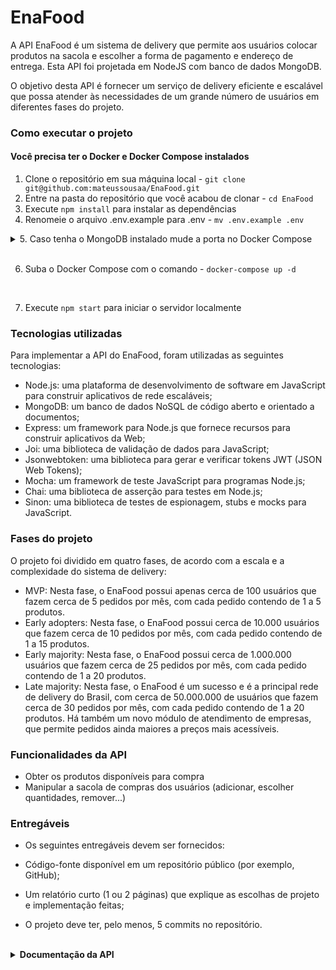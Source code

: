 
# EnaFood

A API EnaFood é um sistema de delivery que permite aos usuários colocar produtos na sacola e escolher a forma de pagamento e endereço de entrega. Esta API foi projetada em NodeJS com banco de dados MongoDB.

O objetivo desta API é fornecer um serviço de delivery eficiente e escalável que possa atender às necessidades de um grande número de usuários em diferentes fases do projeto.

### Como executar o projeto

#### Você precisa ter o Docker e Docker Compose instalados

1. Clone o repositório em sua máquina local  -  `git clone git@github.com:mateussousaa/EnaFood.git`
2. Entre na pasta do repositório que você acabou de clonar  -  `cd EnaFood`
3. Execute `npm install` para instalar as dependências
4. Renomeie o arquivo .env.example para .env  -  `mv .env.example .env`
<details>

  <summary>5. Caso tenha o MongoDB instalado mude a porta no Docker Compose</summary>
  
  <br>
  
  - 5.1. Dentro do arquivo docker-compose.yml mude o ports para `NOVA_PORTA:27017` sendo a primeira porta a que você deseja utilizar
  
  <br>
  
  - 5.2. Mude no arquivo .env a variável `IP_ADDRESS=localhost:NOVA_PORTA`
  
</details>

<br>

6. Suba o Docker Compose com o comando  -  `docker-compose up -d`

<br>

7. Execute `npm start` para iniciar o servidor localmente

### Tecnologias utilizadas
Para implementar a API do EnaFood, foram utilizadas as seguintes tecnologias:

- Node.js: uma plataforma de desenvolvimento de software em JavaScript para construir aplicativos de rede escaláveis;
- MongoDB: um banco de dados NoSQL de código aberto e orientado a documentos;
- Express: um framework para Node.js que fornece recursos para construir aplicativos da Web;
- Joi: uma biblioteca de validação de dados para JavaScript;
- Jsonwebtoken: uma biblioteca para gerar e verificar tokens JWT (JSON Web Tokens);
- Mocha: um framework de teste JavaScript para programas Node.js;
- Chai: uma biblioteca de asserção para testes em Node.js;
- Sinon: uma biblioteca de testes de espionagem, stubs e mocks para JavaScript.

### Fases do projeto
O projeto foi dividido em quatro fases, de acordo com a escala e a complexidade do sistema de delivery:

- MVP: Nesta fase, o EnaFood possui apenas cerca de 100 usuários que fazem cerca de 5 pedidos por mês, com cada pedido contendo de 1 a 5 produtos.
- Early adopters: Nesta fase, o EnaFood possui cerca de 10.000 usuários que fazem cerca de 10 pedidos por mês, com cada pedido contendo de 1 a 15 produtos.
- Early majority: Nesta fase, o EnaFood possui cerca de 1.000.000 usuários que fazem cerca de 25 pedidos por mês, com cada pedido contendo de 1 a 20 produtos.
- Late majority: Nesta fase, o EnaFood é um sucesso e é a principal rede de delivery do Brasil, com cerca de 50.000.000 de usuários que fazem cerca de 30 pedidos por mês, com cada pedido contendo de 1 a 20 produtos. Há também um novo módulo de atendimento de empresas, que permite pedidos ainda maiores a preços mais acessíveis.

### Funcionalidades da API

- Obter os produtos disponíveis para compra
- Manipular a sacola de compras dos usuários (adicionar, escolher quantidades, remover...)

### Entregáveis
- Os seguintes entregáveis ​​devem ser fornecidos:

- Código-fonte disponível em um repositório público (por exemplo, GitHub);
- Um relatório curto (1 ou 2 páginas) que explique as escolhas de projeto e implementação feitas;
- O projeto deve ter, pelo menos, 5 commits no repositório.


</br>

<details>

<summary><strong>Documentação da API</strong></summary>

## Usuários

### Cria um usuário


```http
  POST /users
```

- Request Body

```
{
  "name": "username"
  "email": "email@email.com",
  "password": "123456"
}
```

- Response

```
{
  "token": "7mqaVRXJSp886CGr"
}
```

### Realiza login

```http
  POST /users/login
```

- Request Body

```
{
  "email": "email@email.com",
  "password": "123456"
}
```

- Response

```
{
  "token": "7mqaVRXJSp886CGr"
}
```

### Retorna todos os usuários - token

```http
  GET /users
```


### Retorna um usuário - token

```http
  GET /users/:id
```

| Parâmetro   | Tipo       | Descrição                                   |
| :---------- | :--------- | :------------------------------------------ |
| `id`      | `string` | **Obrigatório**. O ID do usuário que você quer |

</br>

## Produtos

### Cria um produto - token

```http
  POST /products
```

- Request Body

```
{
  "name": "fake product",
  "price": 10
}
```

- Response

```
{
  "product": {
    "name": "fake product",
    "price": 3,
    "_id": "641504b35bf0e8494feaa037",
    "__v": 0
  }
}
```

### Retorna todos os produtos - token

```http
  GET /products
```

### Modifica um produto - token

```http
  PUT /products/:id
```

| Parâmetro   | Tipo       | Descrição                                   |
| :---------- | :--------- | :------------------------------------------ |
| `id`      | `string` | **Obrigatório**. O ID do produto que você quer |


- Request Body

```
{
  "name": "fake product",
  "price": 10
}
```

- Response

```
{
  "product": {
    "name": "fake product",
    "price": 3,
    "_id": "641504b35bf0e8494feaa037",
    "__v": 0
  }
}
```
</br>

### Vendas

### Cria uma venda - token

```http
  POST /sales
```

- Request Body

```
{
  "userId": "6413cb2fa2b064d083aa712b",
  "products": [{
  	"productId": "6413cb42a2b064d083aa712f",
  	"quantity": 1
  }],
  "delivery_address": "rua a",
  "delivery_number": "99 99999 9999",
  "payment": "debit"
}
```

- Response

```
{
  "sale": {
    "userId": "6415079d5bf0e8494feaa03e",
    "products": [
        {
            "productId": "6414ff97d27c45cd057ef6b8",
            "price": 20,
            "quantity": 1,
            "_id": "641507b95bf0e8494feaa047"
        }
    ],
    "total_price": 20,
    "delivery_address": "rua a",
    "delivery_number": "99 99999 9999",
    "payment": "debit",
    "status": "pending",
    "_id": "641507b95bf0e8494feaa046",
    "__v": 0
  }
}
```

### Retorna todas as vendas - token

```http
  GET /sales
```

### Retorna uma venda - token

```http
  GET /sales/:id
```

| Parâmetro   | Tipo       | Descrição                                   |
| :---------- | :--------- | :------------------------------------------ |
| `id`      | `string` | **Obrigatório**. O ID do sales que você quer |

### Modifica uma venda - token

```http
  PUT /sales/:id
```

| Parâmetro   | Tipo       | Descrição                                   |
| :---------- | :--------- | :------------------------------------------ |
| `id`      | `string` | **Obrigatório**. O ID do sales que você quer |


- Request Body

```
{
  "userId": "6413cb2fa2b064d083aa712b",
  "products": [{
  	"productId": "6413cb42a2b064d083aa712f",
  	"quantity": 1
  }],
  "delivery_address": "rua a",
  "delivery_number": "99 99999 9999",
  "payment": "debit"
}
```

- Response

```
{
  "sale": {
    "userId": "6415079d5bf0e8494feaa03e",
    "products": [
        {
            "productId": "6414ff97d27c45cd057ef6b8",
            "price": 20,
            "quantity": 1,
            "_id": "641507b95bf0e8494feaa047"
        }
    ],
    "total_price": 20,
    "delivery_address": "rua a",
    "delivery_number": "99 99999 9999",
    "payment": "debit",
    "status": "pending",
    "_id": "641507b95bf0e8494feaa046",
    "__v": 0
  }
}
```

### Muda o estado da venda para preparando - token

```http
  PATCH /sales/:id/prepare
```

| Parâmetro   | Tipo       | Descrição                                   |
| :---------- | :--------- | :------------------------------------------ |
| `id`      | `string` | **Obrigatório**. O ID do sales que você quer |

### Muda o estado da venda para concluída - token

```http
  PATCH /sales/:id/conclude
```

| Parâmetro   | Tipo       | Descrição                                   |
| :---------- | :--------- | :------------------------------------------ |
| `id`      | `string` | **Obrigatório**. O ID do sales que você quer |

### Deleta uma venda - token

```http
  DELETE /sales/:id
```

| Parâmetro   | Tipo       | Descrição                                   |
| :---------- | :--------- | :------------------------------------------ |
| `id`      | `string` | **Obrigatório**. O ID do sales que você quer |

</details>
